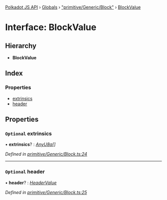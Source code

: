 [Polkadot JS API](../README.md) › [Globals](../globals.md) › ["primitive/Generic/Block"](../modules/_primitive_generic_block_.md) › [BlockValue](_primitive_generic_block_.blockvalue.md)

# Interface: BlockValue

## Hierarchy

* **BlockValue**

## Index

### Properties

* [extrinsics](_primitive_generic_block_.blockvalue.md#optional-extrinsics)
* [header](_primitive_generic_block_.blockvalue.md#optional-header)

## Properties

### `Optional` extrinsics

• **extrinsics**? : *[AnyU8a](../modules/_types_.md#anyu8a)[]*

*Defined in [primitive/Generic/Block.ts:24](https://github.com/polkadot-js/api/blob/453aacb669/packages/types/src/primitive/Generic/Block.ts#L24)*

___

### `Optional` header

• **header**? : *[HeaderValue](_primitive_generic_block_.headervalue.md)*

*Defined in [primitive/Generic/Block.ts:25](https://github.com/polkadot-js/api/blob/453aacb669/packages/types/src/primitive/Generic/Block.ts#L25)*
